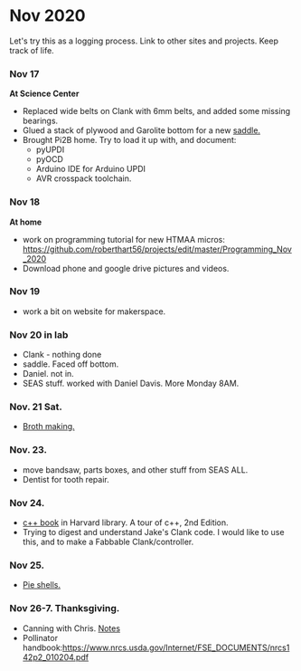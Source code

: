 # Nov 2020

Let's try this as a logging process.  Link to other sites and projects. Keep track of life.


### Nov 17

**At Science Center**
* Replaced wide belts on Clank with 6mm belts, and added some missing bearings.
* Glued a stack of plywood and Garolite bottom for a new [saddle.](https://roberthart56.github.io/SCFAB/SC_lab/Projects/rotating_saddle/index.html)
* Brought Pi2B home.  Try to load it up with, and document:
  * pyUPDI
  * pyOCD
  * Arduino IDE for Arduino UPDI
  * AVR crosspack toolchain.

### Nov 18

**At home**
 - work on programming tutorial for new HTMAA micros:  https://github.com/roberthart56/projects/edit/master/Programming_Nov_2020
 - Download phone and google drive pictures and videos.

### Nov 19
 - work a bit on website for makerspace.

### Nov 20 in lab
 - Clank - nothing done
 - saddle.  Faced off bottom.
 - Daniel.  not in.
 - SEAS stuff.  worked with Daniel Davis.  More Monday 8AM.
 
### Nov. 21 Sat.
 - [Broth making.](https://github.com/roberthart56/projects/blob/master/Cooking/README.md)
 
 
### Nov. 23.
 - move bandsaw, parts boxes, and other stuff from SEAS ALL.
 - Dentist for tooth repair.
 
###  Nov 24.
- [c++ book](https://learning-oreilly-com.ezp-prod1.hul.harvard.edu/library/view/A+Tour+of+C++,+2nd+Edition/9780134998053/ch01.xhtml#ch01lev2sec5) in Harvard library.  A tour of c++, 2nd Edition.
- Trying to digest and understand Jake's Clank code.  I would like to use this, and to make a Fabbable Clank/controller.
 
###  Nov 25.  

 - [Pie shells.](https://github.com/roberthart56/projects/blob/master/Cooking/README.md)
 
 ###  Nov 26-7. Thanksgiving.
 
 - Canning with Chris.  [Notes](https://github.com/roberthart56/projects/tree/master/Canning)
 - Pollinator handbook:https://www.nrcs.usda.gov/Internet/FSE_DOCUMENTS/nrcs142p2_010204.pdf
